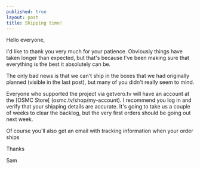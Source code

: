 ```yaml
---
published: true
layout: post
title: Shipping time!
---
```

Hello everyone,

I'd like to thank you very much for your patience. Obviously things have taken longer than expected, but that's because I've been making sure that everything is the best it absolutely can be.

The only bad news is that we can't ship in the boxes that we had originally planned (visible in the last post), but many of you didn't really seem to mind.

Everyone who supported the project via getvero.tv will have an account at the [OSMC Store[ (osmc.tv/shop/my-account). I recommend you log in and verify that your shipping details are accurate. It's going to take us a couple of weeks to clear the backlog, but the very first orders should be going out next week. 

Of course you'll also get an email with tracking information when your order ships

Thanks

Sam
